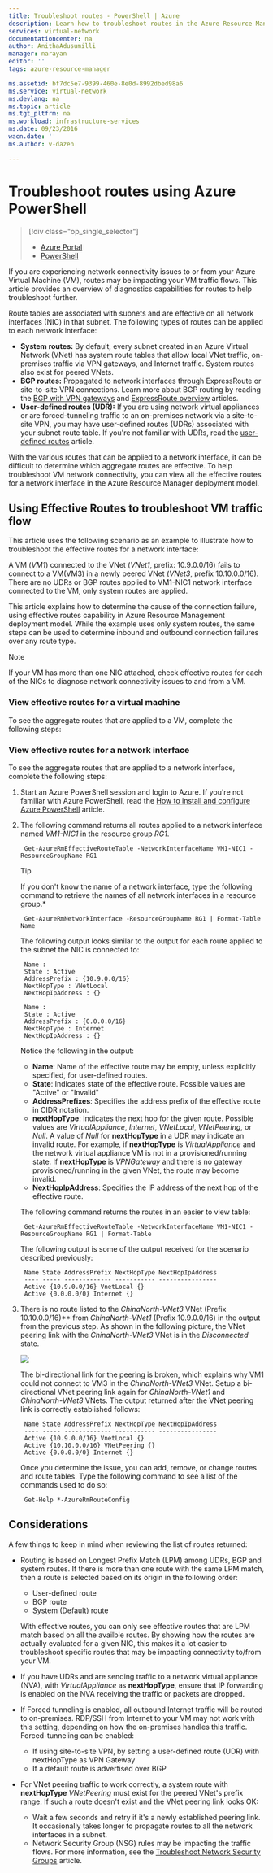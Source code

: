 ```yaml
---
title: Troubleshoot routes - PowerShell | Azure
description: Learn how to troubleshoot routes in the Azure Resource Manager deployment model using Azure PowerShell.
services: virtual-network
documentationcenter: na
author: AnithaAdusumilli
manager: narayan
editor: ''
tags: azure-resource-manager

ms.assetid: bf7dc5e7-9399-460e-8e0d-8992dbed98a6
ms.service: virtual-network
ms.devlang: na
ms.topic: article
ms.tgt_pltfrm: na
ms.workload: infrastructure-services
ms.date: 09/23/2016
wacn.date: ''
ms.author: v-dazen

---
```

# Troubleshoot routes using Azure PowerShell
> [!div class="op_single_selector"]
> * [Azure Portal](virtual-network-routes-troubleshoot-portal.md)
> * [PowerShell](virtual-network-routes-troubleshoot-powershell.md)
> 
> 

If you are experiencing network connectivity issues to or from your Azure Virtual Machine (VM), routes may be impacting your VM traffic flows. This article provides an overview of diagnostics capabilities for routes to help troubleshoot further.

Route tables are associated with subnets and are effective on all network interfaces (NIC) in that subnet. The following types of routes can be applied to each network interface:

* **System routes:** By default, every subnet created in an Azure Virtual Network (VNet) has system route tables that allow local VNet traffic, on-premises traffic via VPN gateways, and Internet traffic. System routes also exist for peered VNets.
* **BGP routes:** Propagated to network interfaces through ExpressRoute or site-to-site VPN connections. Learn more about BGP routing by reading the [BGP with VPN gateways](../vpn-gateway/vpn-gateway-bgp-overview.md) and [ExpressRoute overview](../expressroute/expressroute-introduction.md) articles.
* **User-defined routes (UDR):** If you are using network virtual appliances or are forced-tunneling traffic to an on-premises network via a site-to-site VPN, you may have user-defined routes (UDRs) associated with your subnet route table. If you're not familiar with UDRs, read the [user-defined routes](virtual-networks-udr-overview.md#user-defined-routes) article.

With the various routes that can be applied to a network interface, it can be difficult to determine which aggregate routes are effective. To help troubleshoot VM network connectivity, you can view all the effective routes for a network interface in the Azure Resource Manager deployment model.

## Using Effective Routes to troubleshoot VM traffic flow
This article uses the following scenario as an example to illustrate how to troubleshoot the effective routes for a network interface:

A VM (*VM1*) connected to the VNet (*VNet1*, prefix: 10.9.0.0/16) fails to connect to a VM(VM3) in a newly peered VNet (*VNet3*, prefix 10.10.0.0/16). There are no UDRs or BGP routes applied to VM1-NIC1 network interface connected to the VM, only system routes are applied.

This article explains how to determine the cause of the connection failure, using effective routes capability in Azure Resource Management deployment model.
While the example uses only system routes, the same steps can be used to determine inbound and outbound connection failures over any route type.

> [!NOTE]
> If your VM has more than one NIC attached, check effective routes for each of the NICs to diagnose network connectivity issues to and from a VM.
> 
> 

### View effective routes for a virtual machine
To see the aggregate routes that are applied to a VM, complete the following steps:

### View effective routes for a network interface
To see the aggregate routes that are applied to a network interface, complete the following steps:

1. Start an Azure PowerShell session and login to Azure. If you're not familiar with Azure PowerShell, read the [How to install and configure Azure PowerShell](https://docs.microsoft.com/powershell/azure/overview) article.
2. The following command returns all routes applied to a network interface named *VM1-NIC1* in the resource group *RG1*.

        Get-AzureRmEffectiveRouteTable -NetworkInterfaceName VM1-NIC1 -ResourceGroupName RG1

    > [!TIP]
    > If you don't know the name of a network interface, type the following command to retrieve the names of all network interfaces in a resource group.*
    > 
    > 

        Get-AzureRmNetworkInterface -ResourceGroupName RG1 | Format-Table Name

    The following output looks similar to the output for each route applied to the subnet the NIC is connected to:

        Name :
        State : Active
        AddressPrefix : {10.9.0.0/16}
        NextHopType : VNetLocal
        NextHopIpAddress : {}

        Name :
        State : Active
        AddressPrefix : {0.0.0.0/16}
        NextHopType : Internet
        NextHopIpAddress : {}

    Notice the following in the output:

    * **Name**: Name of the effective route may be empty, unless explicitly specified, for user-defined routes. 
    * **State**: Indicates state of the effective route. Possible values are "Active" or "Invalid"
    * **AddressPrefixes**: Specifies the address prefix of the effective route in CIDR notation. 
    * **nextHopType**: Indicates the next hop for the given route. Possible values are *VirtualAppliance*, *Internet*, *VNetLocal*, *VNetPeering*, or *Null*. A value of *Null* for **nextHopType** in a UDR may indicate an invalid route. For example, if **nextHopType** is *VirtualAppliance* and the network virtual appliance VM is not in a provisioned/running state. If **nextHopType** is *VPNGateway* and there is no gateway provisioned/running in the given VNet, the route may become invalid.
    * **NextHopIpAddress**: Specifies the IP address of the next hop of the effective route.

    The following command returns the routes in an easier to view table:

        Get-AzureRmEffectiveRouteTable -NetworkInterfaceName VM1-NIC1 -ResourceGroupName RG1 | Format-Table

    The following output is some of the output received for the scenario described previously:

        Name State AddressPrefix NextHopType NextHopIpAddress
        ---- ----- ------------- ----------- ----------------
        Active {10.9.0.0/16} VnetLocal {}
        Active {0.0.0.0/0} Internet {}
3. There is no route listed to the *ChinaNorth-VNet3* VNet (Prefix 10.10.0.0/16)** from *ChinaNorth-VNet1* (Prefix 10.9.0.0/16) in the output from the previous step. As shown in the following picture, the VNet peering link with the *ChinaNorth-VNet3* VNet is in the *Disconnected* state.

    ![](./media/virtual-network-routes-troubleshoot-portal/image4.png)

    The bi-directional link for the peering is broken, which explains why VM1 could not connect to VM3 in the *ChinaNorth-VNet3* VNet. Setup a bi-directional VNet peering link again for *ChinaNorth-VNet1* and *ChinaNorth-VNet3* VNets. The output returned after the VNet peering link is correctly established follows:

        Name State AddressPrefix NextHopType NextHopIpAddress
        ---- ----- ------------- ----------- ----------------
        Active {10.9.0.0/16} VnetLocal {}
        Active {10.10.0.0/16} VNetPeering {}
        Active {0.0.0.0/0} Internet {}

    Once you determine the issue, you can add, remove, or change routes and route tables. Type the following command to see a list of the commands used to do so:

        Get-Help *-AzureRmRouteConfig

## Considerations
A few things to keep in mind when reviewing the list of routes returned:

* Routing is based on Longest Prefix Match (LPM) among UDRs, BGP and system routes. If there is more than one route with the same LPM match, then a route is selected based on its origin in the following order:

    * User-defined route
    * BGP route
    * System (Default) route

    With effective routes, you can only see effective routes that are LPM match based on all the availble routes. By showing how the routes are actually evaluated for a given NIC, this makes it a lot easier to troubleshoot specific routes that may be impacting connectivity to/from your VM.
* If you have UDRs and are sending traffic to a network virtual appliance (NVA), with *VirtualAppliance* as **nextHopType**, ensure that IP forwarding is enabled on the NVA receiving the traffic or packets are dropped. 
* If Forced tunneling is enabled, all outbound Internet traffic will be routed to on-premises. RDP/SSH from Internet to your VM may not work with this setting, depending on how the on-premises handles this traffic. 
  Forced-tunneling can be enabled:
    * If using site-to-site VPN, by setting a user-defined route (UDR) with nextHopType as VPN Gateway
    * If a default route is advertised over BGP
* For VNet peering traffic to work correctly, a system route with **nextHopType** *VNetPeering* must exist for the peered VNet's prefix range. If such a route doesn't exist and the VNet peering link looks OK:
    * Wait a few seconds and retry if it's a newly established peering link. It occasionally takes longer to propagate routes to all the network interfaces in a subnet.
    * Network Security Group (NSG) rules may be impacting the traffic flows. For more information, see the [Troubleshoot Network Security Groups](virtual-network-nsg-troubleshoot-powershell.md) article.
